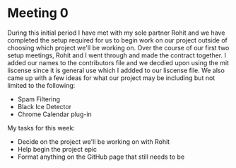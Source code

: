 # Meeting 0

During this initial period I have met with my sole partner Rohit and we have completed the setup required for us to begin work on our project outside of
choosing which project we'll be working on. Over the course of our first two setup meetings, Rohit and I went through and made the contract together. 
I added our names to the contributors file and we decdied upon using the mit liscense since it is general use which I addded to our liscense file. 
We also came up with a few ideas for what our project may be including but not limited to the following: 
- Spam Filtering
- Black Ice Detector
- Chrome Calendar plug-in

My tasks for this week:
- Decide on the project we'll be working on with Rohit
- Help begin the project epic
- Format anything on the GitHub page that still needs to be
